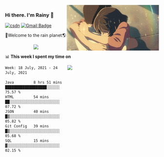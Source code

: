 <img  align='right' height="150" src="https://github.com/LikeRainDay/LikeRainDay/blob/master/pic/img_rain_1.gif?raw=true">



### Hi there. I'm Rainy :lemon:

[![csdn](https://img.shields.io/badge/-csdn-c14438?style=flat-square&logo=c&logoColor=white)](https://blog.csdn.net/qq_15807167)
[![Gmail Badge](https://img.shields.io/badge/-gmail-c14438?style=flat-square&logo=Gmail&logoColor=white&link=mailto:houshuai0816@gmail.com)](mailto:houshuai0816@gmail.com)

🚀Welcome to the rain planet🌎

<center>
<img align='center'  src="https://source.unsplash.com/random/1200x600">
</center>

📊 **This week I spent my time on**

<img align='right'   width="300" src="https://github-readme-stats.vercel.app/api?username=LikeRainDay&show_icons=true&title_color=fff&icon_color=79ff97&text_color=9f9f9f&bg_color=151515">

<!--START_SECTION:waka-->
```text
Week: 18 July, 2021 - 24 July, 2021

Java         8 hrs 51 mins   ███████████████████░░░░░░   75.57 % 
HTML         54 mins         ██░░░░░░░░░░░░░░░░░░░░░░░   07.72 % 
JSON         40 mins         █▒░░░░░░░░░░░░░░░░░░░░░░░   05.82 % 
Git Config   39 mins         █▒░░░░░░░░░░░░░░░░░░░░░░░   05.68 % 
SQL          15 mins         ▓░░░░░░░░░░░░░░░░░░░░░░░░   02.15 % 
```
<!--END_SECTION:waka-->
